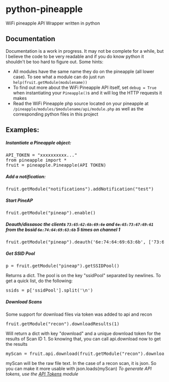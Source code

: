 # python-pineapple
WiFi pineapple API Wrapper written in python

## Documentation
Documentation is a work in progress. It may not be complete for a while, but I believe the code to be very readable and if you do know python it shouldn't be too hard to figure out.
Some hints:
- All modules have the same name they do on the pineapple (all lower case). To see what a module can do just run `help(fruit.getModule(modulename))`
- To find out more about the WiFi Pineapple API itself, set `debug = True` when instantiating your `Pineapple()`s and it will log the HTTP requests it makes
- Read the WiFi Pineapple php source located on your pineapple at `/pineapple/modules/$modulename/api/module.php` as well as the corresponding python files in this project

## Examples:
##### Instantiate a Pineapple object:
<pre>
API_TOKEN = "xxxxxxxxxx..."
from pineapple import *
fruit = pineapple.Pineapple(API_TOKEN)
</pre>
##### Add a notification:
<pre>
fruit.getModule("notifications").addNotification("test")
</pre>
##### Start PineAP
<pre>
fruit.getModule("pineap").enable()
</pre>
##### Deauth/dissasoc the clients `73:65:62:6b:69:6e` and `6e:65:73:67:69:61` from the bssid `6e:74:64:69:63:6b` 5 times on channel 1
<pre>
fruit.getModule("pineap").deauth('6e:74:64:69:63:6b', ['73:65:62:6b:69:6e', '6e:65:73:67:69:61'], 5, 1)
</pre>
##### Get SSID Pool
<pre>
p = fruit.getModule("pineap").getSSIDPool()
</pre>
Returns a dict. The pool is on the key "ssidPool" separated by newlines. To get a quick list, do the following:
<pre>
ssids = p['ssidPool'].split('\n')
</pre>
##### Download Scans
Some support for download files via token was added to api and recon
<pre>
fruit.getModule("recon").downloadResults(1)
</pre>
Will return a dict with key "download" and a unique download token for the results of Scan ID 1. So knowing that,
you can call api.download now to get the results
<pre>
myScan = fruit.api.download(fruit.getModule("recon").downloadResults(1)['download'])
</pre>
myScan will be the raw file text. In the case of a recon scan, it is json. So you can make it more usable with json.loads(myScan)
*To generate API tokens, use the [API Tokens](https://github.com/735tesla/Pineapple-API-Tokens-Module/) module*
